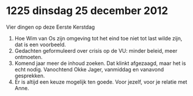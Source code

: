 # 1225 dinsdag 25 december 2012
Vier dingen op deze Eerste Kerstdag

1. Hoe Wim van Os zijn omgeving tot het eind toe niet tot last wilde zijn, dat is een voorbeeld.
2. Gedachten geformuleerd over crisis op de VU: minder beleid, meer ontmoeten.
3. Komend jaar meer de inhoud zoeken. Dat klinkt afgezaagd, maar het is echt nodig. Vanochtend Okke Jager, vanmiddag en vanavond gesprekken.
4. Er is altijd een keuze mogelijk ten goede. Voor jezelf, voor je relatie met Anne.


